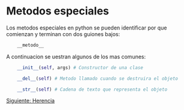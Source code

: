 # Metodos especiales

Los metodos especiales en python se pueden identificar por que comienzan y terminan con dos guiones bajos:

```python
    __metodo__
```

A continuacion se uestran algunos de los mas comunes:

```python
    __init__(self, args) # Constructor de una clase

    __del__(self) # Metodo llamado cuando se destruira el objeto

    __str__(self) # Cadena de texto que representa el objeto
```

[Siguiente: Herencia](/Herencia/Herencia.md)